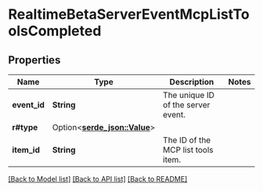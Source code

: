 # RealtimeBetaServerEventMcpListToolsCompleted

## Properties

Name | Type | Description | Notes
------------ | ------------- | ------------- | -------------
**event_id** | **String** | The unique ID of the server event. | 
**r#type** | Option<[**serde_json::Value**](.md)> |  | 
**item_id** | **String** | The ID of the MCP list tools item. | 

[[Back to Model list]](../README.md#documentation-for-models) [[Back to API list]](../README.md#documentation-for-api-endpoints) [[Back to README]](../README.md)


